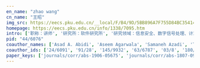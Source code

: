 ```yaml
---
en_name: "zhao wang"
cn_name: "王昭"
img_src: https://eecs.pku.edu.cn/__local/F/B4/9D/5BB896A7F755D84BC35414B3E2E_2AB1964C_3A07.jpg?e=.jpg
homepage: https://eecs.pku.edu.cn/info/1338/7095.htm
intro: ['职称：讲师', '研究所：软件研究所', '研究领域：信息安全、数字信号处理、计算机教育 ', '办公电话：86-10-62758513', '电子邮件：wangzhao@pku.edu.cn', '个人主页： ']
pid: "44/6076"
coauthor_names: ['Asad A. Abidi', 'Aseem Agarwala', 'Samaneh Azadi', 'Tamara L. Berg', 'Jonathan Brandt', 'Trung Bui', 'Nathan Carr', 'Duygu Ceylan', 'Shiyu Chang', 'Erkang Chen', 'Fang Chen', 'Kan Chen', 'Qingchao Chen', 'Tianlang Chen', 'Xiang Chen', 'Xiaoling Chen', 'Zhili Chen', 'Kevin Chetty', 'Zhenfei Chu', 'Scott Cohen', 'John P. Collomosse', 'Hooman Darabi', 'Trevor Darrell', 'Stephen DiVerdi', 'Edoardo Alberto Dominici', 'Jose Echevarria', 'Yuchen Fan', 'Chen Fang', 'Matthew Fisher', 'Yun Fu 0001', 'Devin K. Grady', 'Lixin Guo', 'Zongming Guo', 'Tony X. Han', 'Wei Han 0002', 'Mark Hasegawa-Johnson', 'Ruining He', 'Aaron Hertzmann', 'Shayan Hoshyari', 'Joseph Hsieh', 'Hao Hu', 'Jiawei Huang', 'Jun Huang', 'Po-Sen Huang', 'Thomas S. Huang', 'Shuhui Jiang', 'Hailin Jin', 'Wang-Cheng Kang', 'Lydia E. Kavraki', 'Byungmoon Kim', 'Vladimir G. Kim', 'Sarah Kong', 'Ercan E. Kuruoglu', 'Vuong Le', 'Joon-Young Lee', 'Jin-Li Li', 'Jun Li 0027', 'Sheng Li 0001', 'Yijun Li', 'Zhen Li', 'Kai-Hsiang Lin', 'Zhe L. Lin', 'Anwen Liu', 'Ding Liu', 'Hongfu Liu', 'Jiaying Liu 0001', 'Jiemin Liu', 'Xianming Liu', 'Yang Liu 0105', 'Xin Lu', 'Zheng Lu 0003', 'Jiebo Luo', 'Xutao Lv', 'Long Mai', 'Steve Marschner', 'Julian J. McAuley', 'Mark Moll', 'David Murphy', 'Nasser M. Nasrabadi', 'Ramakant Nevatia', 'Guo-Jun Qi', 'Hairong Qi', 'Virginia R. de Sa', 'Eli Shechtman', 'Alla Sheffer', 'I-Chao Shen', 'Xiaojie Sheng', 'Honghui Shi', 'Xianbiao Shu', 'Li Song 0001', 'Yanlan Song', 'Yuyan Song', 'Hang Su', 'Kalyan Sunkavalli', 'Chuanyin Tang', 'Shuai Tang', 'Zhiqiang Tao', 'Usman Tariq', 'Demetri Terzopoulos', 'Haotao Wang', 'Jiangping Wang', 'Jinjun Wang', 'Xinchao Wang', 'Yilin Wang', 'Zhangyang Wang', 'Ian J. Wassell', 'Bangchun Wen', 'Bihan Wen', 'Hao Wu 0026', 'Rundong Wu', 'Zhenyu Wu', 'Bo Xiao', 'Jing Xiao', 'Hualong Xie', 'Hao Xu 0005', 'Huanxiao Xu', 'Hui Xu', 'Ning Xu', 'Ning Xu 0001', 'Yi Xu', 'Qing Yan', 'Dihang Yang', 'Jianchao Yang', 'Jimei Yang', 'Longqi Yang', 'Ming-Hsuan Yang 0001', 'Shuai Yang 0001', 'Xiaokang Yang', 'Yingzhen Yang', 'Quanzeng You', 'Jiahui Yu', 'Songyu Yu', 'Zhou Yu', 'Lijie Yue', 'Chuanxi Zhang', 'Haotian Zhang', 'Ming Zhang 0002', 'Rui Zhang', 'Xuaner Cecilia Zhang', 'Yimin Zhang 0003', 'Yulun Zhang', 'Zhifei Zhang', 'Zhongping Zhang', 'Handong Zhao', 'Lei-Ping Zhao', 'Jiangmei Zhou', 'Shuwen Zhou', 'Tao Zhou', 'Wei Zhou', 'Xi Zhou', 'Yipin Zhou']
coauthor_ids: ['24/6091', '91/28', '145/9932', '63/6787', '03/8', '180/0632', '59/1215', '118/2739', '28/9988', '19/2445', '52/488', '33/2607', '123/9213', '190/7275', '64/3062', '50/2133', '22/5227', '37/11153', '18/7547', '54/4155', '72/4504', '40/10186', 'd/TrevorDarrell', '03/2531', '224/0668', '245/4272', '120/4095', '60/2548', '57/5879', '00/5815-1', '16/10091', '45/1026', '02/894', '11/5694', '82/1911-2', '70/3186', '11/11110', '91/3132', '224/0712', '169/3232', '67/6924', '13/4208', '51/5022', '25/9874', 'h/ThomasSHuang', '133/4472', '78/102', '172/0874', 'k/LydiaEKavraki', '33/8030', '27/8698', '169/3296', '58/5141', '09/7547', '94/9989', '38/11376', '116/1011-27', '23/3439-1', '52/6049', '74/2397', '23/7547', '42/1680-1', '81/7547', '26/5200', '32/9075', '32/197', '20/104', '89/5820', '51/3710-105', '11/1952', '15/2402-3', '25/5545', '99/9605', '12/10762', 'm/StephenRMarschner', '29/3483', '43/4154', '45/408', '45/4884', 'n/RamakantNevatia', '41/943', '00/6984', '94/4658', '50/1918', '65/3735', '48/8319', '67/7547', '176/5516', '10/8780', '20/872-1', '14/7547', '40/5729', '26/5371', '42/5978', '08/5353', '120/1166', '135/5229', '84/2069', '85/4738', '236/5090', '41/5400', '87/4858', '23/8015', '47/3464', '119/4026', '32/4809', '06/1916', '158/9840', '72/4250-26', '179/4746', '87/6581', '92/6046', '67/4008', '27/2856', '43/6008-5', '142/2260', '90/3055', '04/5856', '04/5856-1', '14/5580', '18/4085', '237/1125', '96/3835', '73/3039', '143/7359', '79/3711', '72/7503-1', '06/3071', '66/3838', '33/9972', '185/1060', '86/1513', '83/3205', '57/4599', '147/1232', '83/4184', '73/1844-2', '60/2536', '206/6946', '17/6892-3', '166/2763', '66/9500', '132/6203', '79/8522', '164/2964', '142/2120', '29/3531', '98/4450', '69/5011', '42/5705', '150/4221']
paper_keys: ['journals/corr/abs-1906-05675', 'journals/corr/abs-1807-09755', 'journals/tsp/WangKYXH11', 'journals/corr/abs-1203-1985', 'journals/cgf/ZhangLSW17', 'journals/corr/HuangW17', 'journals/corr/abs-1807-08379', 'journals/corr/abs-1710-10380', 'journals/corr/abs-1811-08015', 'journals/corr/abs-1904-04443', 'journals/corr/abs-1912-00515', 'journals/corr/abs-1810-05977', 'journals/corr/TangJFWS17a', 'journals/corr/abs-1712-00516', 'journals/corr/abs-1711-02231', 'journals/corr/TangJFWS17', 'journals/corr/abs-1905-01354', 'journals/corr/abs-1909-07957', 'journals/corr/WangYLBCH14', 'journals/tog/HoshyariDSCWCS18', 'journals/corr/abs-1804-03360', 'journals/corr/ChenBCWN17', 'journals/ijmic/GuoXZW11', 'journals/corr/YouJWFL16', 'journals/tip/LiuWWYHH16', 'journals/corr/LiFYWL017', 'journals/corr/abs-1712-01393', 'journals/cbm/GuoZWZWL08', 'journals/corr/abs-1808-08718', 'journals/tsmc/TariqLLZWLHLH12', 'journals/corr/WangYWCYH15', 'journals/corr/abs-1709-10214', 'journals/corr/WangYWCHYH15', 'journals/corr/LiuWNH17', 'journals/corr/WangLYHH15', 'journals/corr/abs-1807-03871', 'journals/prl/WangYXY09', 'journals/corr/HeFWM16', 'journals/tip/YangWLCH12', 'journals/tip/LiuWFLWCWH18', 'journals/tip/WangYWCYH15', 'journals/tgrs/WangNH14', 'journals/corr/abs-1903-00834', 'journals/corr/abs-1904-00129', 'journals/corr/abs-1909-02072', 'journals/corr/LiFYWL017a']
---
```

